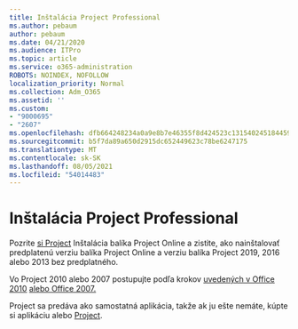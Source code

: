 ```yaml
---
title: Inštalácia Project Professional
ms.author: pebaum
author: pebaum
ms.date: 04/21/2020
ms.audience: ITPro
ms.topic: article
ms.service: o365-administration
ROBOTS: NOINDEX, NOFOLLOW
localization_priority: Normal
ms.collection: Adm_O365
ms.assetid: ''
ms.custom:
- "9000695"
- "2607"
ms.openlocfilehash: dfb664248234a0a9e8b7e46355f8d424523c131540245184459556dc100a4924
ms.sourcegitcommit: b5f7da89a650d2915dc652449623c78be6247175
ms.translationtype: MT
ms.contentlocale: sk-SK
ms.lasthandoff: 08/05/2021
ms.locfileid: "54014483"
---
```

# <a name="install-project-professional"></a>Inštalácia Project Professional

Pozrite [si Project](https://support.office.com/article/install-project-7059249b-d9fe-4d61-ab96-5c5bf435f281) Inštalácia balíka Project Online a zistite, ako nainštalovať predplatenú verziu balíka Project Online a verziu balíka Project 2019, 2016 alebo 2013 bez predplatného. 

Vo Project 2010 alebo 2007 postupujte podľa krokov [uvedených v Office 2010](https://support.office.com/article/install-office-2010-1b8f3c9b-bdd2-4a4f-8c88-aa756546529d) [alebo Office 2007.](https://support.office.com/article/install-office-2007-88a8e329-3335-4f82-abb2-ecea3e319657) 

Project sa predáva ako samostatná aplikácia, takže ak ju ešte nemáte, kúpte si aplikáciu alebo [Project](https://www.microsoft.com/evalcenter/evaluate-project). 





